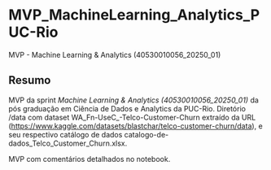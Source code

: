 # MVP_MachineLearning_Analytics_PUC-Rio
MVP - Machine Learning & Analytics (40530010056_20250_01)

## Resumo
MVP da sprint *Machine Learning & Analytics (40530010056_20250_01)* da pós graduação em Ciência de Dados e Analytics da PUC-Rio.
Diretório /data com dataset WA_Fn-UseC_-Telco-Customer-Churn extraído da URL (https://www.kaggle.com/datasets/blastchar/telco-customer-churn/data), e seu respectivo catálogo de dados catalogo-de-dados_Telco_Customer_Churn.xlsx.

MVP com comentários detalhados no notebook.

